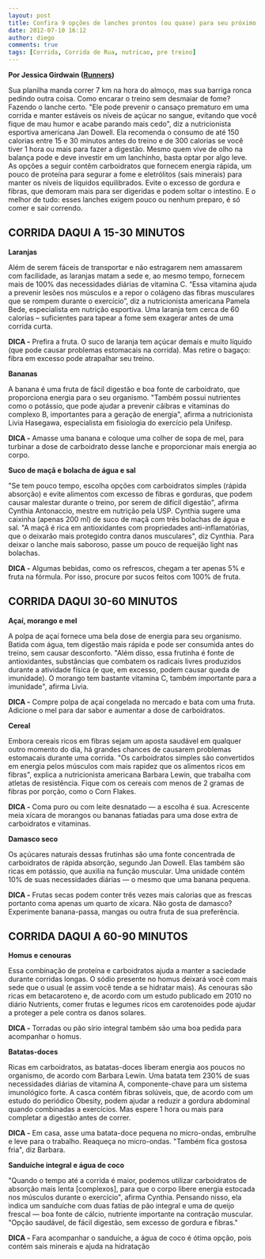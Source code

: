 ```yaml
---
layout: post
title: Confira 9 opções de lanches prontos (ou quase) para seu próximo treino
date: 2012-07-10 16:12
author: diego
comments: true
tags: [Corrida, Corrida de Rua, nutricao, pre treino]
---
```

**Por Jessica Girdwain (<a href="http://runnersworld.abril.com.br/materias/opcoes/" target="_blank">Runners</a>)**


Sua planilha manda correr 7 km na hora do almoço, mas sua barriga ronca pedindo outra coisa. Como encarar o treino sem desmaiar de fome? Fazendo o lanche certo. "Ele pode prevenir o cansaço prematuro em uma corrida e manter estáveis os níveis de açúcar no sangue, evitando que você fique de mau humor e acabe parando mais cedo", diz a nutricionista esportiva americana Jan Dowell. Ela recomenda o consumo de até 150 calorias entre 15 e 30 minutos antes do treino e de 300 calorias se você tiver 1 hora ou mais para fazer a digestão. Mesmo quem vive de olho na balança pode e deve investir em um lanchinho, basta optar por algo leve. As opções a seguir contêm carboidratos que fornecem energia rápida, um pouco de proteína para segurar a fome e eletrólitos (sais minerais) para manter os níveis de líquidos equilibrados. Evite o excesso de gordura e fibras, que demoram mais para ser digeridas e podem soltar o intestino. E o melhor de tudo: esses lanches exigem pouco ou nenhum preparo, é só comer e sair correndo.

## CORRIDA DAQUI A 15-30 MINUTOS

**Laranjas**

Além de serem fáceis de transportar e não estragarem nem amassarem com facilidade, as laranjas matam a sede e, ao mesmo tempo, fornecem mais de 100% das necessidades diárias de vitamina C. “Essa vitamina ajuda a prevenir lesões nos músculos e a repor o colágeno das fibras musculares que se rompem durante o exercício”, diz a nutricionista americana Pamela Bede, especialista em nutrição esportiva. Uma laranja tem cerca de 60 calorias – suficientes para tapear a fome sem exagerar antes de uma corrida curta.

<!--more-->

**DICA -** Prefira a fruta. O suco de laranja tem açúcar demais e muito líquido (que pode causar problemas estomacais na corrida). Mas retire o bagaço: fibra em excesso pode atrapalhar seu treino.

**Bananas**

A banana é uma fruta de fácil digestão e boa fonte de carboidrato, que proporciona energia para o seu organismo. "Também possui nutrientes como o potássio, que pode ajudar a prevenir cãibras e vitaminas do complexo B, importantes para a geração de energia", afirma a nutricionista Livia Hasegawa, especialista em fisiologia do exercício pela Unifesp.

**DICA -** Amasse uma banana e coloque uma colher de sopa de mel, para turbinar a dose de carboidrato desse lanche e proporcionar mais energia ao corpo.

**Suco de maçã e bolacha de água e sal**

"Se tem pouco tempo, escolha opções com carboidratos simples (rápida absorção) e evite alimentos com excesso de fibras e gorduras, que podem causar malestar durante o treino, por serem de difícil digestão", afirma Cynthia Antonaccio, mestre em nutrição pela USP. Cynthia sugere uma caixinha (apenas 200 ml) de suco de maçã com três bolachas de água e sal. "A maçã é rica em antioxidantes com propriedades anti-inflamatórias, que o deixarão mais protegido contra danos musculares", diz Cynthia. Para deixar o lanche mais saboroso, passe um pouco de requeijão light nas bolachas.

**DICA -** Algumas bebidas, como os refrescos, chegam a ter apenas 5% e fruta na fórmula. Por isso, procure por sucos feitos com 100% de fruta.

## CORRIDA DAQUI 30-60 MINUTOS

**Açaí, morango e mel**

A polpa de açaí fornece uma bela dose de energia para seu organismo. Batida com água, tem digestão mais rápida e pode ser consumida antes do treino, sem causar desconforto. "Além disso, essa frutinha é fonte de antioxidantes, substâncias que combatem os radicais livres produzidos durante a atividade física (e que, em excesso, podem causar queda de imunidade). O morango tem bastante vitamina C, também importante para a imunidade", afirma Livia.

**DICA -** Compre polpa de açaí congelada no mercado e bata com uma fruta. Adicione o mel para dar sabor e aumentar a dose de carboidratos.

**Cereal**

Embora cereais ricos em fibras sejam um aposta saudável em qualquer outro momento do dia, há grandes chances de causarem problemas estomacais durante uma corrida. "Os carboidratos simples são convertidos em energia pelos músculos com mais rapidez que os alimentos ricos em fibras", explica a nutricionista americana Barbara Lewin, que trabalha com atletas de resistência. Fique com os cereais com menos de 2 gramas de fibras por porção, como o Corn Flakes.

**DICA -** Coma puro ou com leite desnatado — a escolha é sua. Acrescente meia xícara de morangos ou bananas fatiadas para uma dose extra de carboidratos e vitaminas.

**Damasco seco**

Os açúcares naturais dessas frutinhas são uma fonte concentrada de carboidratos de rápida absorção, segundo Jan Dowell. Elas também são ricas em potássio, que auxilia na função muscular. Uma unidade contém 10% de suas necessidades diárias — o mesmo que uma banana pequena.

**DICA -** Frutas secas podem conter três vezes mais calorias que as frescas portanto coma apenas um quarto de xícara. Não gosta de damasco? Experimente banana-passa, mangas ou outra fruta de sua preferência.

## CORRIDA DAQUI A 60-90 MINUTOS

**Homus e cenouras**

Essa combinação de proteína e carboidratos ajuda a manter a saciedade durante corridas longas. O sódio presente no homus deixará você com mais sede que o usual (e assim você tende a se hidratar mais). As cenouras são ricas em betacaroteno e, de acordo com um estudo publicado em 2010 no diário Nutrients, comer frutas e legumes ricos em carotenoides pode ajudar a proteger a pele contra os danos solares.

**DICA -** Torradas ou pão sírio integral também são uma boa pedida para acompanhar o homus.

**Batatas-doces**

Ricas em carboidratos, as batatas-doces liberam energia aos poucos no organismo, de acordo com Barbara Lewin. Uma batata tem 230% de suas necessidades diárias de vitamina A, componente-chave para um sistema imunológico forte. A casca contém fibras solúveis, que, de acordo com um estudo do periódico Obesity, podem ajudar a reduzir a gordura abdominal quando combinadas a exercícios. Mas espere 1 hora ou mais para completar a digestão antes de correr.

**DICA -** Em casa, asse uma batata-doce pequena no micro-ondas, embrulhe e leve para o trabalho. Reaqueça no micro-ondas. "Também fica gostosa fria", diz Barbara.

**Sanduíche integral e água de coco**

"Quando o tempo até a corrida é maior, podemos utilizar carboidratos de absorção mais lenta [complexos], para que o corpo libere energia estocada nos músculos durante o exercício", afirma Cynthia. Pensando nisso, ela indica um sanduíche com duas fatias de pão integral e uma de queijo frescal — boa fonte de cálcio, nutriente importante na contração muscular. "Opção saudável, de fácil digestão, sem excesso de gordura e fibras."

**DICA -** Fara acompanhar o sanduíche, a água de coco é ótima opção, pois contém sais minerais e ajuda na hidratação